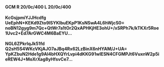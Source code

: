 #### GCM R 20/0c/400 L 20/0c/400
**KcGsjpmiYJJHcdfg**<br/>**UeEphN+KEKd9Zto9lSYKIbuEKpP1KsNSwA4L6hWjcS0=**<br/>**noBN12gyg9m7Qc+QtWr7a1tOr2QxAPHKjHE3ohU+/xSRPh7k/kTKXr5Roe1Uvc2+Ed7ArGWC4M6BaEYU...**<br/><br/>
**NGL6ZPkrIqJk51fd**<br/>**Q2sH5S4WKcVKjAJO7aJBq4Rx62LzBinX6nHYAM/J+UA=**<br/>**YpKZbuN2Hde1g9Al4bHXQYrLvpi4dKKG91wlESN4CFGMPJt6VuxnW2p5ieREW4J+MoXrXag8yHfsvCe7...**